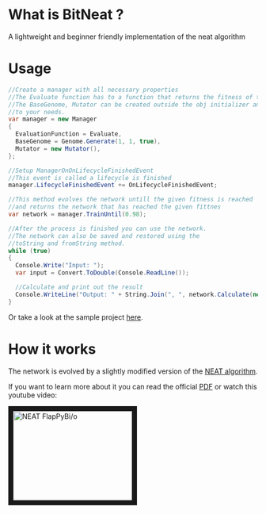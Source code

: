 # What is BitNeat ?
A lightweight and beginner friendly implementation of the neat algorithm

# Usage

```C#
//Create a manager with all necessary properties
//The Evaluate function has to a function that returns the fitness of the current network
//The BaseGenome, Mutator can be created outside the obj initializer and be customized
//to your needs.
var manager = new Manager
{
  EvaluationFunction = Evaluate,
  BaseGenome = Genome.Generate(1, 1, true),
  Mutator = new Mutator(),
};

//Setup ManagerOnOnLifecycleFinishedEvent 
//This event is called a lifecycle is finished
manager.LifecycleFinishedEvent += OnLifecycleFinishedEvent;

//This method evolves the network untill the given fitness is reached
//and returns the network that has reached the given fittnes
var network = manager.TrainUntil(0.98);

//After the process is finished you can use the network.
//The network can also be saved and restored using the 
//toString and fromString method.
while (true)
{
  Console.Write("Input: ");
  var input = Convert.ToDouble(Console.ReadLine());

  //Calculate and print out the result
  Console.WriteLine("Output: " + String.Join(", ", network.Calculate(new[] { input })) + "\n");
}
```

Or take a look at the sample project [here](https://github.com/BitPhinix/BitNeat/blob/master/BitNeat/SampleApplication/Program.cs).

# How it works

The network is evolved by a slightly modified version of the [NEAT algorithm](https://de.wikipedia.org/wiki/NeuroEvolution_of_Augmented_Topologies).

If you want to learn more about it you can read the official [PDF](http://nn.cs.utexas.edu/downloads/papers/stanley.ec02.pdf) or watch this youtube video:


<a href="http://www.youtube.com/watch?feature=player_embedded&v=H4WnRLEG73Q
" target="_blank"><img src="http://img.youtube.com/vi/H4WnRLEG73Q/0.jpg" 
alt="NEAT FlapPyBi/o" width="240" height="180" border="10" /></a>
